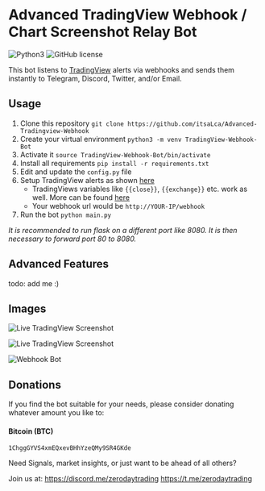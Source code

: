 # Advanced TradingView Webhook / Chart Screenshot Relay Bot

![Python3](https://img.shields.io/badge/python-3-blue.svg)
![GitHub license](https://img.shields.io/badge/license-MIT-blue.svg)

This bot listens to [TradingView](https://tradingview.com) alerts via webhooks and sends them instantly to Telegram, Discord, Twitter, and/or Email. 

## Usage
1. Clone this repository `git clone https://github.com/itsaLca/Advanced-Tradingview-Webhook`
2. Create your virtual environment `python3 -m venv TradingView-Webhook-Bot`
3. Activate it `source TradingView-Webhook-Bot/bin/activate`
4. Install all requirements `pip install -r requirements.txt`
5. Edit and update the `config.py` file
6. Setup TradingView alerts as shown [here](https://i.imgur.com/71UYTcu.png)
    - TradingViews variables like `{{close}}`, `{{exchange}}` etc. work as well. More can be found [here](https://www.tradingview.com/blog/en/introducing-variables-in-alerts-14880/)
    - Your webhook url would be `http://YOUR-IP/webhook`
7. Run the bot `python main.py`

*It is recommended to run flask on a different port like 8080. It is then necessary to forward port 80 to 8080.*

## Advanced Features
todo: add me :)

## Images


![Live TradingView Screenshot](https://i.imgur.com/3FVVuZv.png) 


![Live TradingView Screenshot](https://i.imgur.com/LLnMe2v.png)

![Webhook Bot](https://i.imgur.com/hA6yvtj.png)
## Donations
If you find the bot suitable for your needs, please consider donating whatever amount you like to:

#### Bitcoin (BTC)
```
1ChggGYVS4xmEQxevBHhYzeQMy9SR4GKde
```

Need Signals, market insights, or just want to be ahead of all others?

Join us at: https://discord.me/zerodaytrading
            https://t.me/zerodaytrading
